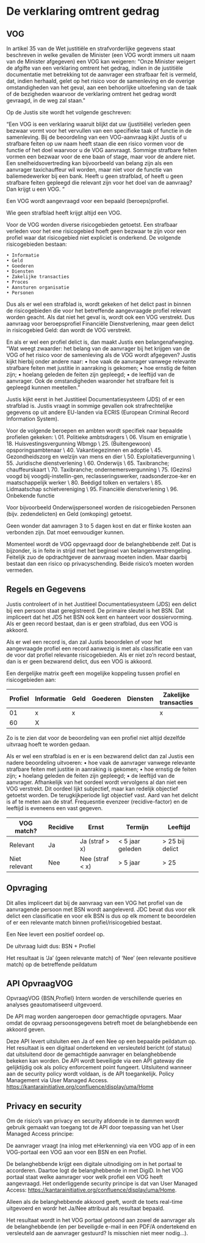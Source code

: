 # De verklaring omtrent gedrag


## VOG
In artikel 35 van de Wet justitiële en strafvorderlijke gegevens staat beschreven in welke gevallen de Minister (een VOG wordt immers uit naam van de Minister afgegeven) een VOG kan weigeren: "Onze Minister weigert de afgifte van een verklaring omtrent het gedrag, indien in de justitiële documentatie met betrekking tot de aanvrager een strafbaar feit is vermeld, dat, indien herhaald, gelet op het risico voor de samenleving en de overige omstandigheden van het geval, aan een behoorlijke uitoefening van de taak of de bezigheden waarvoor de verklaring omtrent het gedrag wordt gevraagd, in de weg zal staan." 


Op de Justis site wordt het volgende geschreven:

“Een VOG is een verklaring waaruit blijkt dat uw (justitiële) verleden geen bezwaar vormt voor het vervullen van een specifieke taak of functie in de samenleving. Bij de beoordeling van een VOG-aanvraag kijkt Justis of u strafbare feiten op uw naam heeft staan die een risico vormen voor de functie of het doel waarvoor u de VOG aanvraagt. Sommige strafbare feiten vormen een bezwaar voor de ene baan of stage, maar voor de andere niet. Een snelheidsovertreding kan bijvoorbeeld van belang zijn als een aanvrager taxichauffeur wil worden, maar niet voor de functie van baliemedewerker bij een bank. Heeft u geen strafblad, of heeft u geen strafbare feiten gepleegd die relevant zijn voor het doel van de aanvraag? Dan krijgt u een VOG. “

Een VOG wordt aangevraagd voor een bepaald (beroeps)profiel.

Wie geen strafblad heeft krijgt altijd een VOG. 

Voor de VOG worden diverse risicogebieden getoetst. 
Een strafbaar verleden voor het ene risicogebied hoeft geen bezwaar te zijn voor een profiel waar dat risicogebied niet expliciet is onderkend. De volgende risicogebieden bestaan:

    • Informatie
    • Geld
    • Goederen
    • Diensten
    • Zakelijke transacties
    • Proces
    • Aansturen organisatie
    • Personen 

Dus als er wel een strafblad is, wordt gekeken of het delict past in binnen de risicogebieden die voor het betreffende aangevraagde profiel relevant worden geacht. Als dat niet het geval is, wordt ook een VOG verstrekt. Dus aanvraag voor beroepsprofiel Financiële Dienstverlening, maar geen delict in risicogebied Geld: dan wordt de VOG verstrekt.

En als er wel een profiel delict is, dan maakt Justis een belangenafweging.
“Wat weegt zwaarder: het belang van de aanvrager bij het krijgen van de VOG of het risico voor de samenleving als de VOG wordt afgegeven? Justis kijkt hierbij onder andere naar:
    • hoe vaak de aanvrager vanwege relevante strafbare feiten met justitie in aanraking is gekomen;
    • hoe ernstig de feiten zijn;
    • hoelang geleden de feiten zijn gepleegd;
    • de leeftijd van de aanvrager.
Ook de omstandigheden waaronder het strafbare feit is gepleegd kunnen meetellen.”

Justis kijkt eerst in het Justitieel Documentatiesysteem (JDS) of er een strafblad is. 
Justis vraagt in sommige gevallen ook strafrechtelijke gegevens op uit andere EU-landen via ECRIS (European Criminal Record Information System).

Voor de volgende beroepen en ambten wordt specifiek naar bepaalde profielen gekeken:
\ 01. Politieke ambtsdragers
\ 06. Visum en emigratie
\ 18. Huisvestingsvergunning Wbmgp
\ 25. (Buitengewoon) opsporingsambtenaar
\ 40. Vakantiegezinnen en adoptie
\ 45. Gezondheidszorg en welzijn van mens en dier
\ 50. Exploitatievergunning
\ 55. Juridische dienstverlening
\ 60. Onderwijs
\ 65. Taxibranche; chauffeurskaart
\ 70. Taxibranche; ondernemersvergunning
\ 75. (Gezins) voogd bij voogdij-instellin-gen, reclasseringswerker, raadsonderzoe-ker en maatschappelijk werker
\ 80. Beëdigd tolken en vertalers
\ 85. Lidmaatschap schietvereniging
\ 95. Financiële dienstverlening
\ 96. Onbekende functie

Voor bijvoorbeeld Onderwijspersoneel worden de risicogebieden Personen (bijv. zedendelicten) en Geld (omkoping) getoetst.

Geen wonder dat aanvragen 3 to 5 dagen kost en dat er flinke kosten aan verbonden zijn. Dat moet eenvoudiger kunnen.

Momenteel wordt de VOG opgevraagd door de belanghebbende zelf. Dat is bijzonder, is in feite in strijd met het beginsel van belangenverstrengeling. Feitelijk zuo de opdrachtgever de aanvraag moeten indien. Maar daarbij bestaat dan een risico op privacyschending. Beide risico’s moeten worden vermeden.


## Regels en Gegevens
Justis controleert of in  het Justitieel Documentatiesysteem (JDS) een delict bij een persoon staat geregistreerd.
De primaire sleutel is het BSN. Dat impliceert dat het JDS het BSN ook kent en hanteert voor dossiervorming. Als er geen record bestaat, dan is er geen strafblad, dus een VOG is akkoord.

Als er wel een record is, dan zal Justis beoordelen of voor het aangevraagde profiel een record aanwezig is met als classificatie een van de voor dat profiel relevante risicogebieden. Als er niet zo’n record bestaat, dan is er geen bezwarend delict, dus een VOG is akkoord.


Een dergelijke matrix geeft een mogelijke koppeling tussen profiel en risicogebieden aan:


Profiel | Informatie | Geld | Goederen | Diensten | Zakelijke transacties | Proces | Aansturen organisatie | Personen
--- | --- | --- | --- | --- | --- | --- | --- | ---
01 | x | x| | | x | x | x |
60 | X | | | | | | | X

Zo is te zien dat voor de beoordeling van een profiel niet altijd dezelfde uitvraag hoeft te worden gedaan.


Als er wel een strafblad is en er is een bezwarend delict dan zal Justis een nadere beoordeling uitvoeren: 
    • hoe vaak de aanvrager vanwege relevante strafbare feiten met justitie in aanraking is gekomen;
    • hoe ernstig de feiten zijn;
    • hoelang geleden de feiten zijn gepleegd;
    • de leeftijd van de aanvrager.
Afhankelijk van het oordeel wordt vervolgens al dan niet een VOG verstrekt.
Dit oordeel lijkt subjectief, maar kan redelijk objectief getoetst worden. De terugkijkperiode ligt objectief vast. Aard van het delicht is af te meten aan de straf. Frequesntie evenzeer (recidive-factor) en de leeftijd is eveneens een vast gegeven.

VOG match? | Recidive | Ernst | Termijn | Leeftijd
--- | --- | --- | --- | --- 
Relevant | Ja | Ja (straf > x)| < 5 jaar geleden |> 25 bij delict
Niet relevant | Nee | Nee (straf < x) | > 5 jaar | > 25


## Opvraging
Dit alles impliceert dat bij de aanvraag van een VOG het profiel van de aanvragende persoon met BSN wordt  aangeleverd.
JDC bevat dus voor elk delict een classificatie en voor elk BSN is dus op elk moment te beoordelen of er een relevante match binnen profiel/risicogebied bestaat.

Een Nee levert een positief oordeel op.

De uitvraag luidt dus:
BSN + Profiel

Het resultaat is ‘Ja’ (geen relevante match) of ‘Nee’ (een relevante positieve match) op de betreffende peildatum



## API OpvraagVOG
OpvraagVOG {BSN,Profiel}
Intern worden de verschillende queries en analyses geautomatiseerd uitgevoerd.

De API mag worden aangeroepen door gemachtigde opvragers. Maar omdat de opvraag persoonsgegevens betreft moet de belanghebbende een akkoord geven.

Deze API levert uitsluiten een Ja of een Nee op een bepaalde peildatum op. Het resultaat is een digitaal ondertekend en versleuteld bericht (of status) dat uitsluitend door de gemachtigde aanvrager en belanghebbende bekeken kan worden.
De API wordt beveiligde via een API gateway die gelijktijdig ook als policy enforcement point fungeert. Uitsluitend wanneer aan de security policy wordt voldaan, is de API toegankelijk. Policy Management via User Managed Access. https://kantarainitiative.org/confluence/display/uma/Home

## Privacy en security
Om de risico’s van privacy en security afdoende in te dammen wordt gebruik gemaakt van toegang tot de API door toepassing van het User Managed Access principe:

De aanvrager vraagt (na inlog met eHerkenning) via een VOG app of in een VOG-portaal een VOG aan voor een BSN en een Profiel.

De belanghebbende krijgt een digitale uitnodiging om in het portaal te accorderen. Daartoe logt de belanghebbende in met DigiD. In het VOG portaal staat welke aanvrager voor welk profiel een VOG heeft aangevraagd. Het onderliggende security principe is dat van User Managed Access: https://kantarainitiative.org/confluence/display/uma/Home. 

Alleen als de belanghebbende akkoord geeft, wordt de toets real-time uitgevoerd en wordr het Ja/Nee attribuut als resultaat bepaald.

Het resultaat wordt in het VOG portaal getoond aan zowel de aanvrager als de belanghebbende (en per beveiligde e-mail in een PDF/A ondertekend en versleuteld aan de aanvrager gestuurd? Is misschien niet meer nodig…).
